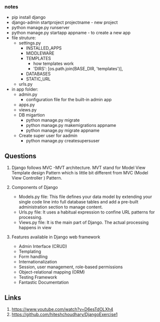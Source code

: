 ### notes
- pip install django
- django-admin startproject projectname - new project
- python manage.py runserver
- python manage.py startapp appname - to create a new app
- file struture:
  - settings.py
    - INSTALLED_APPS
    - MIDDLEWARE
    - TEMPLATES
      - how templates work
      - 'DIRS': [os.path.join(BASE_DIR, 'templates')],
    - DATABASES
    - STATIC_URL
  - urls.py
- in app folder:
  - admin.py
    - configuration file for the built-in admin app
  - apps.py
  - views.py
  - DB migartion
    - python manage.py migrate
    - python manage.py makemigrations appname
    - python manage.py migrate appname
  - Create super user for aadmin
    - python manage.py createsupersuser
  
## Questions
1. Django follows MVC -MVT architecture. MVT  stand for Model View Template design Pattern which is little bit different from MVC (Model View Controller ) Pattern.
2. Components of Django
    - Models.py file: This file defines your data model by extending your single code line into full database tables and add a pre-built administration section to manage content.
    - Urls.py file: It uses a habitual expression to confine URL patterns for processing.
    - Views.py file: It is the main part of Django. The actual processing happens in view
    
3. Features available in Django web framework
    - Admin Interface (CRUD)
    - Templating
    - Form handling
    - Internationalization
    - Session, user management, role-based permissions
    - Object-relational mapping (ORM)
    - Testing Framework
    - Fantastic Documentation
  
  
## Links
1. https://www.youtube.com/watch?v=D6esTdOLXh4
2. https://github.com/hiteshchoudhary/DjangoExercise1
